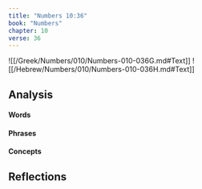 ```yaml
---
title: "Numbers 10:36"
book: "Numbers"
chapter: 10
verse: 36
---
```

![[/Greek/Numbers/010/Numbers-010-036G.md#Text]]
![[/Hebrew/Numbers/010/Numbers-010-036H.md#Text]]

## Analysis

#### Words

#### Phrases

#### Concepts

## Reflections
